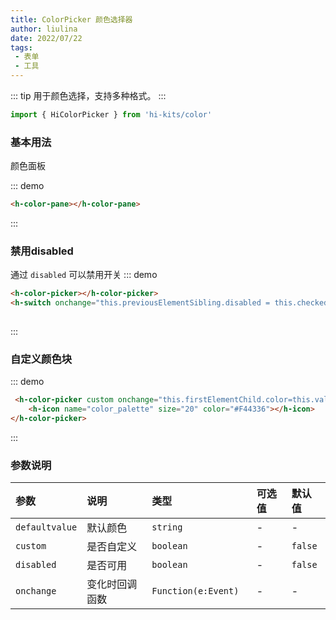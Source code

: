 ```yaml
---
title: ColorPicker 颜色选择器
author: liulina
date: 2022/07/22
tags:
 - 表单
 - 工具
---
```

::: tip
用于颜色选择，支持多种格式。
:::
```ts
import { HiColorPicker } from 'hi-kits/color'
```


### 基本用法

颜色面板

::: demo
```html
<h-color-pane></h-color-pane>

```
:::

### 禁用disabled 

通过 `disabled` 可以禁用开关
::: demo
```html
<h-color-picker></h-color-picker>
<h-switch onchange="this.previousElementSibling.disabled = this.checked"></h-switch>
                    
```
:::

### 自定义颜色块 


::: demo
```html
 <h-color-picker custom onchange="this.firstElementChild.color=this.value">
    <h-icon name="color_palette" size="20" color="#F44336"></h-icon>
</h-color-picker>

```
:::
### 参数说明

|参数|说明|类型|可选值|默认值
|:--|:--|:--|:-----|:---
| `defaultvalue`| 默认颜色 |  `string` | - | -
| `custom`| 是否自定义 |  `boolean` | - | `false`
| `disabled`| 是否可用 |  `boolean` | - | `false`
| `onchange`| 变化时回调函数	 |  `Function(e:Event)	` | - | -
